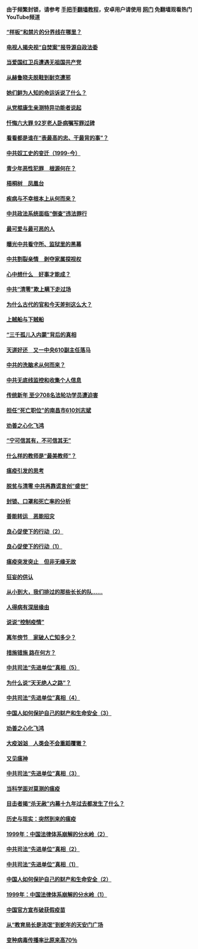 #### 由于频繁封锁，请参考 [手把手翻墙教程](https://github.com/gfw-breaker/guides/wiki/)，安卓用户请使用 [网门](https://github.com/gfw-breaker/nogfw/blob/master/dl.md?t=04060001) 免翻墙观看热门YouTube频道 

#### [“样板”和禁片的分界线在哪里？](../pages/19/422704.md?t=04060001) 

#### [电视人揭央视“自焚案”报导源自政法委](../pages/19/422770.md?t=04060001) 

#### [当爱国红卫兵遭遇无祖国共产党](../pages/19/422848.md?t=04060001) 

#### [从赫鲁晓夫脱鞋到耐克遭邪](../pages/19/422826.md?t=04060001) 

#### [她们鲜为人知的命运诉说了什么？](../pages/19/422754.md?t=04060001) 

#### [从党棍康生亲测特异功能者说起](../pages/19/422657.md?t=04060001) 

#### [忏悔六大罪 92岁老人卧病嘱写罪过碑](../pages/19/422750.md?t=04060001) 

#### [看看都是谁在“表最高的忠、干最背的事”？](../pages/19/422703.md?t=04060001) 

#### [中共奴工史的变迁（1999-今）](../pages/19/422656.md?t=04060001) 

#### [青少年恶性犯罪　根源何在？](../pages/19/422449.md?t=04060001) 

#### [梧桐树　凤凰台](../pages/19/422442.md?t=04060001) 

#### [疾病与不幸根本上从何而来？](../pages/19/422438.md?t=04060001) 

#### [中共政法系统面临“倒查”违法罪行](../pages/19/422497.md?t=04060001) 

#### [最可爱与最可恶的人](../pages/19/422448.md?t=04060001) 

#### [曝光中共看守所、监狱里的黑幕](../pages/19/422390.md?t=04060001) 

#### [中共割裂亲情　剥夺家属探视权](../pages/19/422364.md?t=04060001) 

#### [心中想什么　好事才能成？](../pages/19/422318.md?t=04060001) 

#### [中共“清零”欺上瞒下走过场](../pages/19/422306.md?t=04060001) 

#### [为什么古代的官和今天差别这么大？](../pages/19/422228.md?t=04060001) 

#### [上贼船与下贼船](../pages/19/422276.md?t=04060001) 

#### [“三千孤儿入内蒙”背后的真相](../pages/19/422229.md?t=04060001) 

#### [天道好还　又一中央610副主任落马](../pages/19/422155.md?t=04060001) 

#### [中共的洗脑术从何而来？](../pages/19/422154.md?t=04060001) 

#### [中共无底线监控和收集个人信息](../pages/19/422039.md?t=04060001) 

#### [传统新年 至少708名法轮功学员遭迫害](../pages/19/421946.md?t=04060001) 

#### [担任“死亡职位”的南昌市610刘志斌](../pages/19/421957.md?t=04060001) 

#### [劝善之心化飞鸿](../pages/19/421164.md?t=04060001) 

#### [“宁可信其有，不可信其无”](../pages/19/421691.md?t=04060001) 

#### [什么样的教师是“最美教师”？](../pages/19/421755.md?t=04060001) 

#### [瘟疫引发的思考](../pages/19/421594.md?t=04060001) 

#### [脱贫与清零 中共再靠谎言创“盛世”](../pages/19/421590.md?t=04060001) 

#### [封锁、口罩和死亡率的分析](../pages/19/421495.md?t=04060001) 

#### [善能转运　恶能招灾](../pages/19/421334.md?t=04060001) 

#### [良心促使下的行动（2）](../pages/19/421361.md?t=04060001) 

#### [良心促使下的行动（1）](../pages/19/421302.md?t=04060001) 

#### [瘟疫突发突止　但非无缘无故](../pages/19/421281.md?t=04060001) 

#### [狂妄的供认](../pages/19/421199.md?t=04060001) 

#### [从小到大，我们排过的那些长长的队……](../pages/19/421243.md?t=04060001) 

#### [人得病有深层缘由](../pages/19/420864.md?t=04060001) 

#### [说说“控制疫情”](../pages/19/420831.md?t=04060001) 

#### [离年傍节　家破人亡知多少？](../pages/19/420563.md?t=04060001) 

#### [措施错施  路在何方？](../pages/19/420076.md?t=04060001) 

#### [中共司法“先进单位”真相（5）](../pages/19/419453.md?t=04060001) 

#### [为什么说“天无绝人之路”？](../pages/19/419618.md?t=04060001) 

#### [中共司法“先进单位”真相（4）](../pages/19/419452.md?t=04060001) 

#### [中国人如何保护自己的财产和生命安全（3）](../pages/19/419405.md?t=04060001) 

#### [劝善之心化飞鸿](../pages/19/418758.md?t=04060001) 

#### [大疫汹汹　人类会不会重蹈覆辙？](../pages/19/419691.md?t=04060001) 

#### [又见瘟神](../pages/19/419225.md?t=04060001) 

#### [中共司法“先进单位”真相（3）](../pages/19/419451.md?t=04060001) 

#### [当科学面对莫测的瘟疫](../pages/19/419625.md?t=04060001) 

#### [目击者揭“杀无赦”内幕十九年过去都发生了什么？](../pages/19/419617.md?t=04060001) 

#### [历史与现实：突然到来的瘟疫](../pages/19/419619.md?t=04060001) 

#### [1999年：中国法律体系崩解的分水岭（2）](../pages/19/419455.md?t=04060001) 

#### [中共司法“先进单位”真相（2）](../pages/19/419450.md?t=04060001) 

#### [中共司法“先进单位”真相（1）](../pages/19/419449.md?t=04060001) 

#### [中国人如何保护自己的财产和生命安全（2）](../pages/19/419404.md?t=04060001) 

#### [1999年：中国法律体系崩解的分水岭（1）](../pages/19/419454.md?t=04060001) 

#### [中国官方宣布破获假疫苗](../pages/19/419504.md?t=04060001) 

#### [从“教育局长是流氓”到蛇年的天安门广场](../pages/19/419470.md?t=04060001) 

#### [变种病毒传播率比原来高70％](../pages/19/419456.md?t=04060001) 

